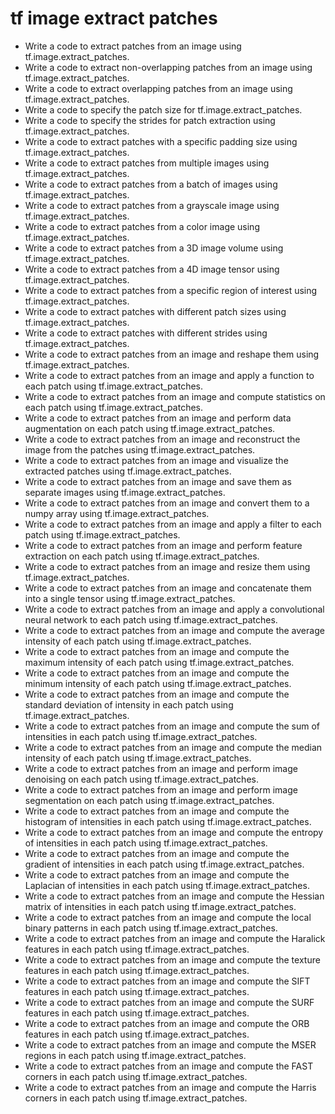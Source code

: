 # tf image extract patches

- Write a code to extract patches from an image using tf.image.extract_patches.
- Write a code to extract non-overlapping patches from an image using tf.image.extract_patches.
- Write a code to extract overlapping patches from an image using tf.image.extract_patches.
- Write a code to specify the patch size for tf.image.extract_patches.
- Write a code to specify the strides for patch extraction using tf.image.extract_patches.
- Write a code to extract patches with a specific padding size using tf.image.extract_patches.
- Write a code to extract patches from multiple images using tf.image.extract_patches.
- Write a code to extract patches from a batch of images using tf.image.extract_patches.
- Write a code to extract patches from a grayscale image using tf.image.extract_patches.
- Write a code to extract patches from a color image using tf.image.extract_patches.
- Write a code to extract patches from a 3D image volume using tf.image.extract_patches.
- Write a code to extract patches from a 4D image tensor using tf.image.extract_patches.
- Write a code to extract patches from a specific region of interest using tf.image.extract_patches.
- Write a code to extract patches with different patch sizes using tf.image.extract_patches.
- Write a code to extract patches with different strides using tf.image.extract_patches.
- Write a code to extract patches from an image and reshape them using tf.image.extract_patches.
- Write a code to extract patches from an image and apply a function to each patch using tf.image.extract_patches.
- Write a code to extract patches from an image and compute statistics on each patch using tf.image.extract_patches.
- Write a code to extract patches from an image and perform data augmentation on each patch using tf.image.extract_patches.
- Write a code to extract patches from an image and reconstruct the image from the patches using tf.image.extract_patches.
- Write a code to extract patches from an image and visualize the extracted patches using tf.image.extract_patches.
- Write a code to extract patches from an image and save them as separate images using tf.image.extract_patches.
- Write a code to extract patches from an image and convert them to a numpy array using tf.image.extract_patches.
- Write a code to extract patches from an image and apply a filter to each patch using tf.image.extract_patches.
- Write a code to extract patches from an image and perform feature extraction on each patch using tf.image.extract_patches.
- Write a code to extract patches from an image and resize them using tf.image.extract_patches.
- Write a code to extract patches from an image and concatenate them into a single tensor using tf.image.extract_patches.
- Write a code to extract patches from an image and apply a convolutional neural network to each patch using tf.image.extract_patches.
- Write a code to extract patches from an image and compute the average intensity of each patch using tf.image.extract_patches.
- Write a code to extract patches from an image and compute the maximum intensity of each patch using tf.image.extract_patches.
- Write a code to extract patches from an image and compute the minimum intensity of each patch using tf.image.extract_patches.
- Write a code to extract patches from an image and compute the standard deviation of intensity in each patch using tf.image.extract_patches.
- Write a code to extract patches from an image and compute the sum of intensities in each patch using tf.image.extract_patches.
- Write a code to extract patches from an image and compute the median intensity of each patch using tf.image.extract_patches.
- Write a code to extract patches from an image and perform image denoising on each patch using tf.image.extract_patches.
- Write a code to extract patches from an image and perform image segmentation on each patch using tf.image.extract_patches.
- Write a code to extract patches from an image and compute the histogram of intensities in each patch using tf.image.extract_patches.
- Write a code to extract patches from an image and compute the entropy of intensities in each patch using tf.image.extract_patches.
- Write a code to extract patches from an image and compute the gradient of intensities in each patch using tf.image.extract_patches.
- Write a code to extract patches from an image and compute the Laplacian of intensities in each patch using tf.image.extract_patches.
- Write a code to extract patches from an image and compute the Hessian matrix of intensities in each patch using tf.image.extract_patches.
- Write a code to extract patches from an image and compute the local binary patterns in each patch using tf.image.extract_patches.
- Write a code to extract patches from an image and compute the Haralick features in each patch using tf.image.extract_patches.
- Write a code to extract patches from an image and compute the texture features in each patch using tf.image.extract_patches.
- Write a code to extract patches from an image and compute the SIFT features in each patch using tf.image.extract_patches.
- Write a code to extract patches from an image and compute the SURF features in each patch using tf.image.extract_patches.
- Write a code to extract patches from an image and compute the ORB features in each patch using tf.image.extract_patches.
- Write a code to extract patches from an image and compute the MSER regions in each patch using tf.image.extract_patches.
- Write a code to extract patches from an image and compute the FAST corners in each patch using tf.image.extract_patches.
- Write a code to extract patches from an image and compute the Harris corners in each patch using tf.image.extract_patches.